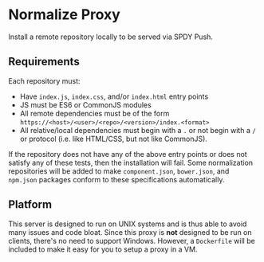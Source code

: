 
# Normalize Proxy

Install a remote repository locally to be served via SPDY Push.

## Requirements

Each repository must:

- Have `index.js`, `index.css`, and/or `index.html` entry points
- JS must be ES6 or CommonJS modules
- All remote dependencies must be of the form `https://<host>/<user>/<repo>/<version>/index.<format>`
- All relative/local dependencies must begin with a `.` or not begin with a `/` or protocol (i.e. like HTML/CSS, but not like CommonJS).

If the repository does not have any of the above entry points or does not satisfy any of these tests,
then the installation will fail.
Some normalization repositories will be added to make `component.json`, `bower.json`, and `npm.json` packages conform to these specifications automatically.

## Platform

This server is designed to run on UNIX systems and is thus able to avoid many issues and code bloat.
Since this proxy is __not__ designed to be run on clients, there's no need to support Windows.
However, a `Dockerfile` will be included to make it easy for you to setup a proxy in a VM.
